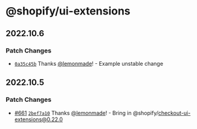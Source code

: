 # @shopify/ui-extensions

## 2022.10.6

### Patch Changes

- [`0a35c45b`](https://github.com/Shopify/ui-extensions/commit/0a35c45bff5ff8e3ddff19aa80c5c222ef07fcfa) Thanks [@lemonmade](https://github.com/lemonmade)! - Example unstable change

## 2022.10.5

### Patch Changes

- [#661](https://github.com/Shopify/ui-extensions/pull/661) [`2bef7a10`](https://github.com/Shopify/ui-extensions/commit/2bef7a10d32f80651d2cfa5ac528f551e4ab8b24) Thanks [@lemonmade](https://github.com/lemonmade)! - Bring in @shopify/checkout-ui-extensions@0.22.0
